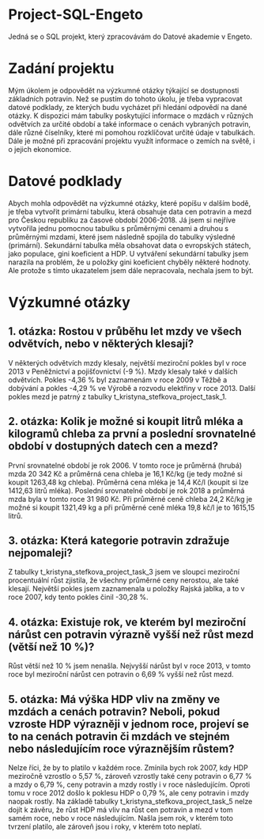 # Project-SQL-Engeto
Jedná se o SQL projekt, který zpracovávám do Datové akademie v Engeto.

# Zadání projektu

Mým úkolem je odpovědět na výzkumné otázky týkající se dostupnosti základních potravin. Než se pustím do tohoto úkolu, je třeba vypracovat datové podklady, ze kterých budu vycházet při hledání odpovědí na dané otázky. 
K dispozici mám tabulky poskytující informace o mzdách v různých odvětvích za určité období a také informace o cenách vybraných potravin, dále různé číselníky, které mi pomohou rozklíčovat určité údaje v tabulkách. Dále je možné při zpracování projektu využít informace o zemích na světě, i o jejich ekonomice. 

# Datové podklady

Abych mohla odpovědět na výzkumné otázky, které popíšu v dalším bodě, je třeba vytvořit primární tabulku, která obsahuje data cen potravin a mezd pro Českou republiku za časové období 2006-2018. Já jsem si nejříve vytvořila jednu pomocnou tabulku s průměrnými cenami a druhou s průměrnými mzdami, které jsem následně spojila do tabulky výsledné (primární). 
Sekundární tabulka měla obsahovat data o evropských státech, jako populace, gini koeficient a HDP. U vytváření sekundární tabulky jsem narazila na problém, že u položky gini koeficient chyběly některé hodnoty. Ale protože s tímto ukazatelem jsem dále nepracovala, nechala jsem to být.

# Výzkumné otázky

## 1. otázka: Rostou v průběhu let mzdy ve všech odvětvích, nebo v některých klesají?

V některých odvětvích mzdy klesaly, největší meziroční pokles byl v roce 2013 v Peněžnictví a pojišťovnictví (-9 %). Mzdy klesaly také v dalších odvětvích. Pokles -4,36 % byl zaznamenám v roce 2009 v Těžbě a dobývání a pokles -4,29 % ve Výrobě a rozvodu elektřiny v roce 2013. Další pokles mezd je patrný z tabulky t_kristyna_stefkova_project_task_1.  

## 2. otázka: Kolik je  možné si koupit litrů mléka a kilogramů chleba za první a poslední srovnatelné období v dostupných datech cen a mezd? 

První srovnatelné období je rok 2006. V tomto roce je průměrná (hrubá) mzda 20 342 Kč a průměrná cena chleba je 16,1 Kč/kg (je tedy možné si koupit 1263,48 kg chleba). Průměrná cena mléka je 14,4 Kč/l (koupit si lze 1412,63 litrů mléka). Poslední srovnatelné období je rok 2018 a průměrná mzda byla v tomto roce 31 980 Kč. Při průměrné ceně chleba 24,2 Kč/kg je možné si koupit 1321,49 kg a při průměrné ceně mléka 19,8 kč/l je to 1615,15 litrů.

## 3. otázka: Která kategorie potravin zdražuje nejpomaleji?

Z tabulky t_kristyna_stefkova_project_task_3 jsem ve sloupci meziroční procentuální růst zjistila, že všechny průměrné ceny nerostou, ale také klesají. Největší pokles jsem zaznamenala u položky Rajská jablka, a to v roce 2007, kdy tento pokles činil -30,28 %. 

## 4. otázka: Existuje rok, ve kterém byl meziroční nárůst cen potravin výrazně vyšší než růst mezd (větší než 10 %)?

Růst větší než 10 % jsem nenašla. Nejvyšší nárůst byl v roce 2013, v tomto roce byl meziroční nárůst cen potravin o 6,69 % vyšší než růst mezd.

## 5. otázka: Má výška HDP vliv na změny ve mzdách a cenách potravin? Neboli, pokud vzroste HDP výrazněji v jednom roce, projeví se to na cenách potravin či mzdách ve stejném nebo následujícím roce výraznějším růstem? 

Nelze říci, že by to platilo v každém roce. Zmínila bych rok 2007, kdy HDP meziročně vzrostlo o 5,57 %, zároveň vzrostly také ceny potravin o 6,77 % a mzdy o 6,79 %, ceny potravin a mzdy rostly i v roce následujícím. Oproti tomu v roce 2012 došlo k poklesu HDP o 0,79 %, ale ceny potravin i mzdy naopak rostly. Na základě tabulky t_kristyna_stefkova_project_task_5 nelze dojít k závěru, že růst HDP má vliv na růst cen potravin a mezd v tom samém roce, nebo v roce následujícím. Našla jsem rok, v kterém toto tvrzení platilo, ale zároveň jsou i roky, v kterém toto neplatí. 




